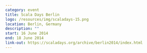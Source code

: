 ```yaml
---
category: event
title: Scala Days Berlin
logo: /resources/img/scaladays-15.png
location: Berlin, Germany
description: ""
start: 16 June 2014
end: 18 June 2014
link-out: https://scaladays.org/archive/berlin2014/index.html
---
```


